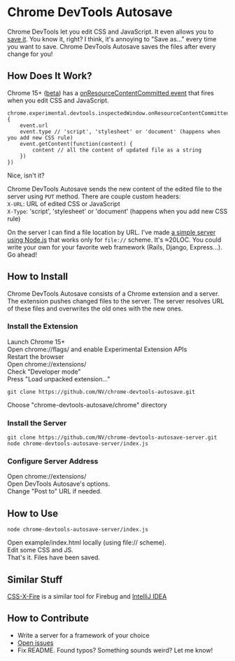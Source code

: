 # Chrome DevTools Autosave

Chrome DevTools let you edit CSS and JavaScript. It even allows you to [save it](http://youtu.be/N8SS-rUEZPg?t=7m13s). You know it, right? I think, it's annoying to "Save as..." every time you want to save. Chrome DevTools Autosave saves the files after every change for you!

## How Does It Work?

Chrome 15+ ([beta](http://www.google.com/landing/chrome/beta/)) has a [onResourceContentCommitted event](http://code.google.com/chrome/extensions/dev/experimental.devtools.inspectedWindow.html#event-onResourceContentCommitted) that fires when you edit CSS and JavaScript.

    chrome.experimental.devtools.inspectedWindow.onResourceContentCommitted.addListener(function(event) {
        event.url
        event.type // 'script', 'stylesheet' or 'document' (happens when you add new CSS rule)
        event.getContent(function(content) {
            content // all the content of updated file as a string
        })
    })

Nice, isn't it?

Chrome DevTools Autosave sends the new content of the edited file to the server using `PUT` method. There are couple custom headers:  
`X-URL`: URL of edited CSS or JavaScript  
`X-Type`: 'script', 'stylesheet' or 'document' (happens when you add new CSS rule)

On the server I can find a file location by URL. I've made [a simple server using Node.js](/NV/chrome-devtools-autosave-server) that works only for `file://` scheme. It's ≈20LOC. You could write your own for your favorite web framework (Rails, Django, Express...). Go ahead!


## How to Install

Chrome DevTools Autosave consists of a Chrome extension and a server. The extension pushes changed files to the server. The server resolves URL of these files and overwrites the old ones with the new ones.

### Install the Extension

Launch Chrome 15+  
Open chrome://flags/ and enable Experimental Extension APIs  
Restart the browser  
Open chrome://extensions/  
Check "Developer mode"  
Press "Load unpacked extension..."  

    git clone https://github.com/NV/chrome-devtools-autosave.git

Choose "chrome-devtools-autosave/chrome" directory

### Install the Server

    git clone https://github.com/NV/chrome-devtools-autosave-server.git
    node chrome-devtools-autosave-server/index.js

### Configure Server Address

Open chrome://extensions/  
Open DevTools Autosave's options.  
Change "Post to" URL if needed.


## How to Use

    node chrome-devtools-autosave-server/index.js

Open example/index.html locally (using file:// scheme).  
Edit some CSS and JS.  
That's it. Files have been saved.


## Similar Stuff

[CSS-X-Fire](http://code.google.com/p/css-x-fire/) is a similar tool for Firebug and [IntelliJ IDEA](http://www.jetbrains.com/idea/)

## How to Contribute

  * Write a server for a framework of your choice
  * [Open issues](https://github.com/NV/chrome-devtools-autosave/issues?state=open)
  * Fix README. Found typos? Something sounds weird? Let me know!
